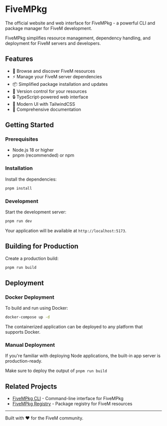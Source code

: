 # FiveMPkg

The official website and web interface for FiveMPkg - a powerful CLI and package manager for FiveM development.

FiveMPkg simplifies resource management, dependency handling, and deployment for FiveM servers and developers.

## Features

- 🚀 Browse and discover FiveM resources
- ⚡️ Manage your FiveM server dependencies
- 📦 Simplified package installation and updates
- 🔄 Version control for your resources
- 🔒 TypeScript-powered web interface
- 🎉 Modern UI with TailwindCSS
- 📖 Comprehensive documentation

## Getting Started

### Prerequisites

- Node.js 18 or higher
- pnpm (recommended) or npm

### Installation

Install the dependencies:

```bash
pnpm install
```

### Development

Start the development server:

```bash
pnpm run dev
```

Your application will be available at `http://localhost:5173`.

## Building for Production

Create a production build:

```bash
pnpm run build
```

## Deployment

### Docker Deployment

To build and run using Docker:

```bash
docker-compose up -d
```

The containerized application can be deployed to any platform that supports Docker.

### Manual Deployment

If you're familiar with deploying Node applications, the built-in app server is production-ready.

Make sure to deploy the output of `pnpm run build`

## Related Projects

- [FiveMPkg CLI](https://github.com/fivempkg/cli) - Command-line interface for FiveMPkg
- [FiveMPkg Registry](https://github.com/fivempkg/registry) - Package registry for FiveM resources

---

Built with ❤️ for the FiveM community.
